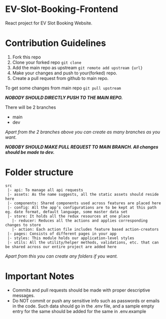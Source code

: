 # EV-Slot-Booking-Frontend
React project for EV Slot Booking Website.


# Contribution Guidelines

1. Fork this repo
2. Clone your forked repo `git clone`
3. Add the main repo as upstream `git remote add upstream {url}`
4. Make your changes and push to your(forked) repo.
5. Create a pull request from github to main repo.

To get some changes from main repo `git pull upstream`

__*NOBODY SHOULD DIRECTLY PUSH TO THE MAIN REPO.*__

There will be 2 branches
- main
- dev

_Apart from the 2 branches above you can create as many branches as you want._

__*NOBOBY SHOULD MAKE PULL REQUEST TO MAIN BRANCH. All changes should be made to dev.*__


# Folder structure
```
src
 |- api: To manage all api requests
 |- assets: As the name suggests, all the static assets should reside here
 |- components: Shared components used across features are placed here
 |- config: All the app’s configurations are to be kept at this path eg. date format, default language, some master data set
 |- store: It holds all the redux resources at one place
   |- reducer: Reduces all the actions and applies corresponding changes to store
   |- action: Each action file includes feature based action-creators
 |- pages: Consists of different pages in your app
 |- styles: This module holds our application-level styles
 |- utils: All the utility/helper methods, validations, etc. that can be shared across our entire project are added here
```

_Apart from this you can create any folders if you want._

# Important Notes
- Commits and pull requests should be made with proper descriptive messages.
- Do NOT commit or push any sensitive info such as passwords or emails in the code. Such data should go in the .env file, and a sample empty entry for the same should be added for the same in .env.example

